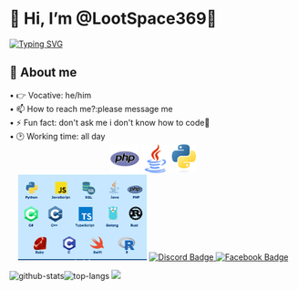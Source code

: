 # 👋 Hi, I’m @LootSpace369🌴
[![Typing SVG](https://readme-typing-svg.herokuapp.com/?lines=%26AREe6w-ng%20l%26AOA-m%20tr%26AOE-i%20tim%20anh%20%26ARE-auuuuuuuuuuuuu)](.)

## 🌟 About me
<div align="left">
<a>
• 👉 Vocative: he/him<br>• 📫 How to reach me?:please message me<br>• ⚡ Fun fact: don't ask me i don't know how to code🐧<br>• 🕑 Working time: all day<br>
</a>
</div>

<div align="center">
  <img src="php.png" height=50px/>
  <img src="java.png" height=50px/>
  <img src="python.png" height=50px/>
  <br>
  <img src="tải xuống (9).png" height=150px/>
<a href="https://discord.com/invite/rFPWq8fV">
  <img src="https://img.shields.io/badge/Discord-7289DA?style=for-the-badge&logo=discord&logoColor=white" alt="Discord Badge" height=36px/>
  </a>
<a href="https://www.facebook.com/profile.php?id=61555336191287&mibextid=ZbWKwL">
  <img src="https://img.shields.io/badge/Facebook-0072b1?style=for-the-badge&logo=facebook&logoColor=dark" alt="Facebook Badge" height=36px/>
</a>
</div>

<img src="https://github-readme-stats.vercel.app/api?username=LootSpace369&theme=algolia&show_icons=true&hide_border=true" alt="github-stats" height=115px/><img src="https://github-readme-stats.vercel.app/api/top-langs/?username=LootSpace369&layout=compact&theme=algolia&hide_border=true" alt="top-langs"/>
<img src="https://github-profile-trophy.vercel.app/?username=LootSpace369&theme=algolia&hide_border=true"/>
<!---
LootSpace369/LootSpace369 is a ✨ special ✨ repository because its `README.md` (this file) appears on your GitHub profile.
You can click the Preview link to take a look at your changes.
--->
